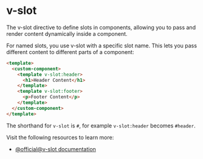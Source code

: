 # v-slot

The v-slot directive to define slots in components, allowing you to pass and render content dynamically inside a component.

For named slots, you use v-slot with a specific slot name. This lets you pass different content to different parts of a component:

```html
<template>
  <custom-component>
    <template v-slot:header>
      <h1>Header Content</h1>
    </template>
    <template v-slot:footer>
      <p>Footer Content</p>
    </template>
  </custom-component>
</template>
```

The shorthand for `v-slot` is `#`, for example `v-slot:header` becomes `#header`.

Visit the following resources to learn more:

- [@official@v-slot documentation](https://vuejs.org/api/built-in-directives.html#v-slot)
